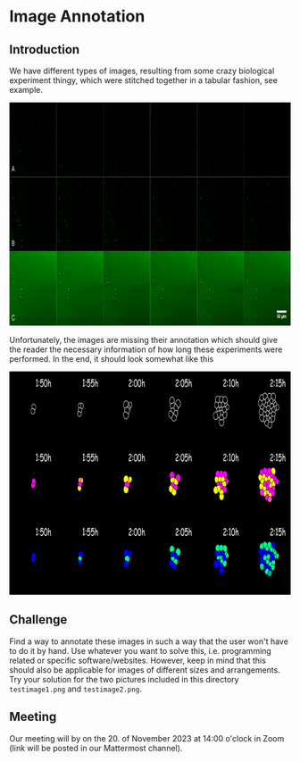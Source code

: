 # Image Annotation

## Introduction

We have different types of images, resulting from some crazy biological experiment thingy, which were stitched together in a tabular fashion, see example.

<img src="Readme1.png" alt="Example Image" width="800" height="400">

Unfortunately, the images are missing their annotation which should give the reader the necessary information of how long these experiments were performed. In the end, it should look somewhat like this

<img src="Readme2.png" alt="Example Image" width="800" height="400">

## Challenge

Find a way to annotate these images in such a way that the user won't have to do it by hand. Use whatever you want to solve this, i.e. programming related or specific software/websites. However, keep in mind that this should also be applicable for images of different sizes and arrangements. Try your solution for the two pictures included in this directory `testimage1.png` and `testimage2.png`.

## Meeting

Our meeting will by on the 20. of November 2023 at 14:00 o'clock in Zoom (link will be posted in our Mattermost channel).